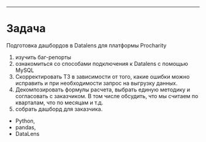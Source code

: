 


----
# Задача
Подготовка  дашбордов в Datalens для платформы Procharity



1. изучить баг-репорты
2. ознакомиться со способами подключения к Datalens с помощью MySQL
3. Скорректировать ТЗ в зависимости от того, какие ошибки можно исправить и при необходимости запрос на выгрузку данных.
4. Декомпозировать формулы расчета, выбрать единую методику и согласовать с заказчиком. В том числе обсудить, что мы считаем по кварталам, что по месяцам и т.д.
5. собрать дашборд для заказчика.

*  Python, 
* pandas,
* DataLens


